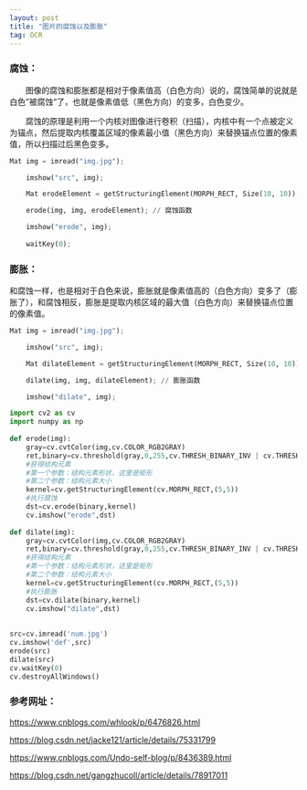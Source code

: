 ```yaml
---
layout: post
title: "图片的腐蚀以及膨胀"
tag: OCR
---
```


### 腐蚀：

　　图像的腐蚀和膨胀都是相对于像素值高（白色方向）说的，腐蚀简单的说就是白色”被腐蚀“了，也就是像素值低（黑色方向）的变多，白色变少。

　　腐蚀的原理是利用一个内核对图像进行卷积（扫描），内核中有一个点被定义为锚点，然后提取内核覆盖区域的像素最小值（黑色方向）来替换锚点位置的像素值，所以扫描过后黑色变多。

~~~python
Mat img = imread("img.jpg");

    imshow("src", img);

    Mat erodeElement = getStructuringElement(MORPH_RECT, Size(10, 10)); // 获得内核

    erode(img, img, erodeElement); // 腐蚀函数

    imshow("erode", img);
    
    waitKey(0);
~~~

### 膨胀：

​	和腐蚀一样，也是相对于白色来说，膨胀就是像素值高的（白色方向）变多了（膨胀了），和腐蚀相反，膨胀是提取内核区域的最大值（白色方向）来替换锚点位置的像素值。

~~~python
Mat img = imread("img.jpg");

    imshow("src", img);

    Mat dilateElement = getStructuringElement(MORPH_RECT, Size(10, 10)); // 获得内核

    dilate(img, img, dilateElement); // 膨胀函数

    imshow("dilate", img);
~~~

~~~python
import cv2 as cv
import numpy as np
 
def erode(img):
    gray=cv.cvtColor(img,cv.COLOR_RGB2GRAY)
    ret,binary=cv.threshold(gray,0,255,cv.THRESH_BINARY_INV | cv.THRESH_OTSU)
    #获得结构元素
    #第一个参数：结构元素形状，这里是矩形
    #第二个参数：结构元素大小
    kernel=cv.getStructuringElement(cv.MORPH_RECT,(5,5))
    #执行腐蚀
    dst=cv.erode(binary,kernel)
    cv.imshow("erode",dst)
 
def dilate(img):
    gray=cv.cvtColor(img,cv.COLOR_RGB2GRAY)
    ret,binary=cv.threshold(gray,0,255,cv.THRESH_BINARY_INV | cv.THRESH_OTSU)
    #获得结构元素
    #第一个参数：结构元素形状，这里是矩形
    #第二个参数：结构元素大小
    kernel=cv.getStructuringElement(cv.MORPH_RECT,(5,5))
    #执行膨胀
    dst=cv.dilate(binary,kernel)
    cv.imshow("dilate",dst)
 
 
src=cv.imread('num.jpg')
cv.imshow('def',src)
erode(src)
dilate(src)
cv.waitKey(0)
cv.destroyAllWindows()

~~~



### 参考网址：

<https://www.cnblogs.com/whlook/p/6476826.html>

<https://blog.csdn.net/jacke121/article/details/75331799>

<https://www.cnblogs.com/Undo-self-blog/p/8436389.html>

<https://blog.csdn.net/gangzhucoll/article/details/78917011>

